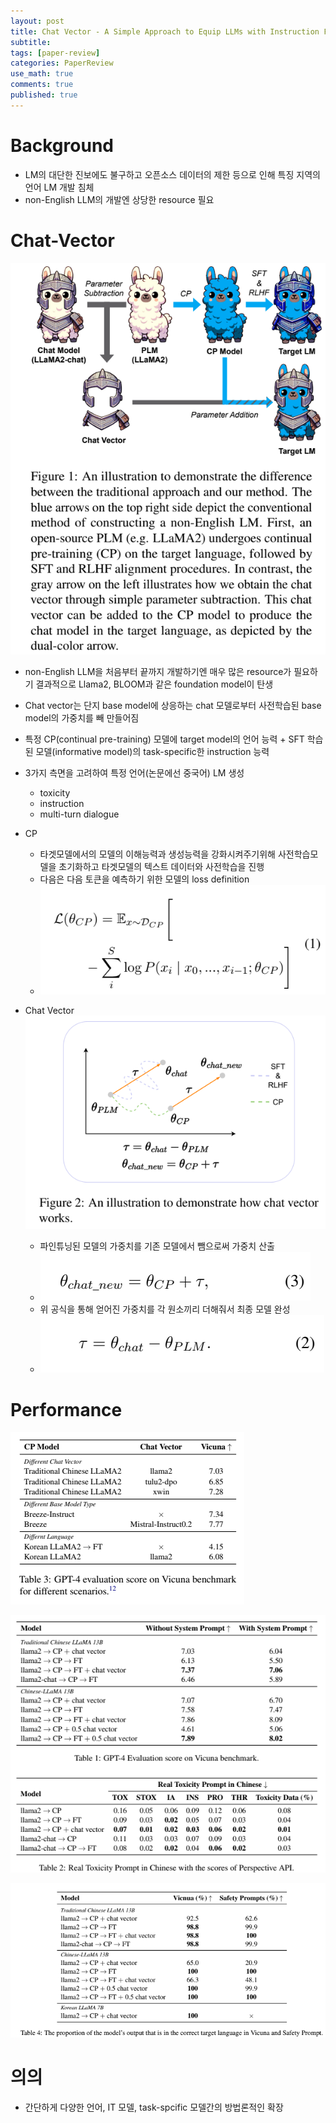 ```yaml
---
layout: post
title: Chat Vector - A Simple Approach to Equip LLMs with Instruction Following and Model Alignment in New Languages [2024]
subtitle: 
tags: [paper-review]
categories: PaperReview
use_math: true
comments: true
published: true
---
```


# Background

- LM의 대단한 진보에도 불구하고 오픈소스 데이터의 제한 등으로 인해 특징 지역의 언어 LM 개발 침체
- non-English LLM의 개발엔 상당한 resource 필요


# Chat-Vector
![figure1](/img/chatvector/figure1.png)

- non-English LLM을 처음부터 끝까지 개발하기엔 매우 많은 resource가 필요하기 결과적으로 Llama2, BLOOM과 같은 foundation model이 탄생
- Chat vector는 단지 base model에 상응하는 chat 모델로부터 사전학습된 base model의 가중치를 빼 만들어짐
- 특정 CP(continual pre-training) 모델에 target model의 언어 능력 + SFT 학습된 모델(informative model)의 task-specific한 instruction 능력
- 3가지 측면을 고려하여 특정 언어(논문에선 중국어) LM 생성
    - toxicity
    - instruction
    - multi-turn dialogue
- CP
    - 타겟모델에서의 모델의 이해능력과 생성능력을 강화시켜주기위해 사전학습모델을 초기화하고 타겟모델의 텍스트 데이터와 사전학습을 진행
    - 다음은 다음 토큰을 예측하기 위한 모델의 loss definition
    - ![eq1](/img/chatvector/eq1.png)

- Chat Vector
![figure2](/img/chatvector/figure2.png)
    - 파인튜닝된 모델의 가중치를 기존 모델에서 뺌으로써 가중치 산출
    - ![eq2](/img/chatvector/eq2.png)
    - 위 공식을 통해 얻어진 가중치를 각 원소끼리 더해줘서 최종 모델 완성
    - ![eq3](/img/chatvector/eq3.png)

# Performance

![table2](/img/chatvector/table2.png)

![table3](/img/chatvector/table3.png)

![table4](/img/chatvector/table4.png)


# 의의

- 간단하게 다양한 언어, IT 모델, task-spcific 모델간의 방법론적인 확장